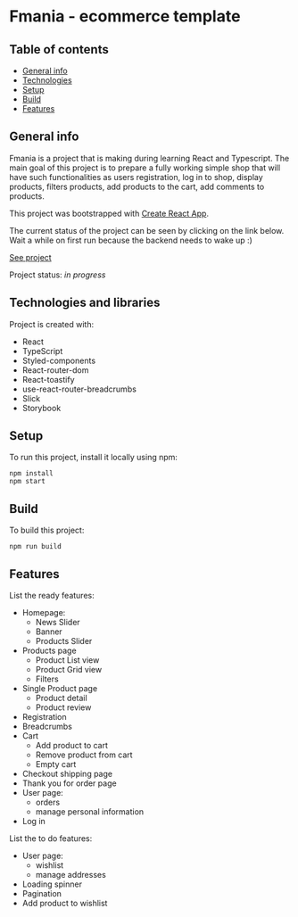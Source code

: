 # Fmania - ecommerce template

## Table of contents

- [General info](#general-info)
- [Technologies](#technologies)
- [Setup](#setup)
- [Build](#build)
- [Features](#features)

## General info

Fmania is a project that is making during learning React and Typescript. The main goal of this project is to prepare a fully working simple shop that will have such functionalities as users registration, log in to shop, display products, filters products, add products to the cart, add comments to products.

This project was bootstrapped with [Create React App](https://github.com/facebook/create-react-app).

The current status of the project can be seen by clicking on the link below. Wait a while on first run because the backend needs to wake up :)

[See project](https://karol-wolski.github.io/fmania/)

Project status: _in progress_

## Technologies and libraries

Project is created with:

- React
- TypeScript
- Styled-components
- React-router-dom
- React-toastify
- use-react-router-breadcrumbs
- Slick
- Storybook

## Setup

To run this project, install it locally using npm:

```
npm install
npm start
```

## Build

To build this project:

```
npm run build
```

## Features

List the ready features:

- Homepage:
  - News Slider
  - Banner
  - Products Slider
- Products page
  - Product List view
  - Product Grid view
  - Filters
- Single Product page
  - Product detail
  - Product review
- Registration
- Breadcrumbs
- Cart
  - Add product to cart
  - Remove product from cart
  - Empty cart
- Checkout shipping page
- Thank you for order page
- User page:
  - orders
  - manage personal information
- Log in

List the to do features:

- User page:
  - wishlist
  - manage addresses
- Loading spinner
- Pagination
- Add product to wishlist
